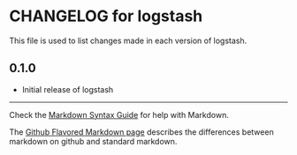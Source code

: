 CHANGELOG for logstash
======================

This file is used to list changes made in each version of logstash.

0.1.0
-----

* Initial release of logstash

- - -
Check the [Markdown Syntax Guide](http://daringfireball.net/projects/markdown/syntax) for help with Markdown.

The [Github Flavored Markdown page](http://github.github.com/github-flavored-markdown/) describes the differences between markdown on github and standard markdown.
